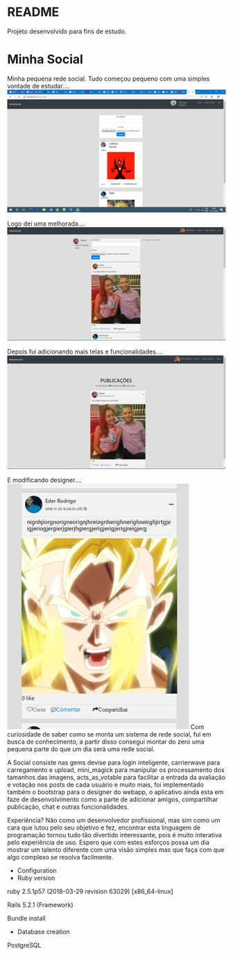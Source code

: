 # README
Projeto desenvolvido para fins de estudo.
# Minha Social

Minha pequena rede social.
Tudo começou pequeno com uma simples vontade de estudar....
![Minha Social](minhasocial.png)

Logo dei uma melhorada....
![Minha Social](minhasocial-inicio.png)

Depois fui adicionando mais telas e funcionalidades....
![Minha Social](minhasocial-publicacoes.png)

E modificando designer....
![Minha Social](minhasocial-card.png)
Com curiosidade de saber como se monta um sistema de rede social, fui em busca de
conhecimento, a partir disso consegui montar do zero uma pequena parte do que um dia será uma rede social.

A Social consiste nas gems devise para login inteligente, carrierwave para carregamento e upload, mini_magick para manipular os processamento dos tamanhos das imagens, acts_as_votable para facilitar a entrada da avaliação e votação nos posts de cada usuário e muito mais, foi implementado também o bootstrap para o designer do webapp, o aplicativo ainda esta em faze de desenvolvimento como a parte de adicionar amigos, compartilhar publicação, chat e outras funcionalidades.

Experiência?
Não como um desenvolvedor profissional, mas sim como um cara que lutou pelo seu objetivo e fez, encontrar esta linguagem de programação
tornou tudo tão divertido interessante, pois é muito interativa pelo experiência de uso. Espero que com estes esforços possa um dia
mostrar um talento diferente com uma visão simples mas que faça com que algo complexo se resolva facilmente.  

* Configuration
* Ruby version

ruby 2.5.1p57 (2018-03-29 revision 63029) [x86_64-linux]

Rails 5.2.1 (Framework)

Bundle install

* Database creation

PostgreSQL
